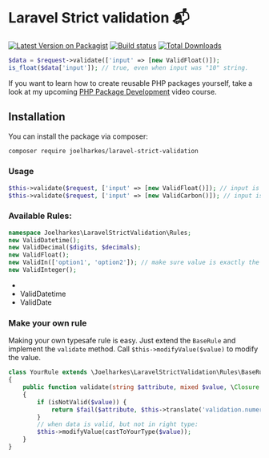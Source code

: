 # Laravel Strict validation 📬

[![Latest Version on Packagist](https://img.shields.io/packagist/v/joelharkes/laravel-strict-validation.svg?style=flat-square)](https://packagist.org/packages/beyondcode/laravel-mailbox)
[![Build status](https://github.com/joelharkes/laravel-strict-validation/actions/workflows/CI.yml/badge.svg)](https://github.com/joelharkes/laravel-mailbox/actions/workflows/run-tests.yml)
[![Total Downloads](https://img.shields.io/packagist/dt/joelharkes/laravel-strict-validation.svg?style=flat-square)](https://packagist.org/packages/beyondcode/laravel-mailbox)


``` php
$data = $request->validate(['input' => [new ValidFloat()]);
is_float($data['input']); // true, even when input was "10" string.
```

If you want to learn how to create reusable PHP packages yourself, take a look at my upcoming [PHP Package Development](https://phppackagedevelopment.com) video course.


## Installation

You can install the package via composer:

```bash
composer require joelharkes/laravel-strict-validation
```


### Usage

``` php
$this->validate($request, ['input' => [new ValidFloat()]); // input is always float
$this->validate($request, ['input' => [new ValidCarbon()]); // input is always CARBON
```


### Available Rules:

```php
namespace Joelharkes\LaravelStrictValidation\Rules;
new ValidDatetime();
new ValidDecimal($digits, $decimals);
new ValidFloat();
new ValidIn(['option1', 'option2']); // make sure value is exactly the same as in the given array.
new ValidInteger();
```
- 
- ValidDatetime
- ValidDate

### Make your own rule

Making your own typesafe rule is easy. Just extend the `BaseRule` and implement the `validate` method.
Call `$this->modifyValue($value)` to modify the value.

```php
class YourRule extends \Joelharkes\LaravelStrictValidation\Rules\BaseRule
{
    public function validate(string $attribute, mixed $value, \Closure $fail): void
    {
        if (isNotValid($value)) {
            return $fail($attribute, $this->translate('validation.numeric'));
        }
        // when data is valid, but not in right type:
        $this->modifyValue(castToYourType($value));
    }
}
```
